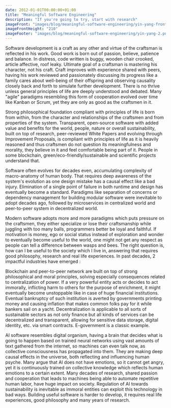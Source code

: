```yaml
---
date: 2012-01-01T00:00:00+01:00
title: "Meaningful Software Engineering"
description: "If you're going to try, start with research"
imageFront: "images/blog/meaningful-software-engineering/yin-yang-front.png"
imageFrontHeight: "210"
imageFooter: "images/blog/meaningful-software-engineering/yin-yang-2.png"
---
```


Software development is a craft as any other and virtue of the craftsman is reflected in his work.
Good work is born out of passion, believe, patience and balance. In distress, code written is buggy, wooden chair crooked,
article affective, roof leaky. Ultimate goal of a craftsman is mastering his character, not his craft. Craft improves with
experience shared with peers, having his work reviewed and passionately discussing its progress like a family cares about
well-being of their offspring and observing causality closely back and forth to simulate further development. There is no
thrive unless general principles of life are deeply understood and debated. Many "agile" paradigms resembling this form of
cooperation evolved over time like Kanban or Scrum, yet they are only as good as the craftsmen in it.

Strong philosophical foundation compliant with principles of life is born from within, from the character and
relationships of the craftsmen and from properties of the system. Transparent, open-source software with added value
and benefits for the world, people, nature or overall sustainability, built on top of research, peer-reviewed White
Papers and evolving through Improvement Proposals, is compliant with principles of life as it is heavily reasoned and
thus craftsmen do not question its meaningfulness and morality, they believe in it and feel comfortable being part of it.
People in some blockchain, green/eco-friendly/sustainable and scientific projects understand that.

Software often evolves for decades even, accumulating complexity of macro-anatomy of human body.
That requires deep awareness of the system's evolution as one design mistake has a causal effect like a bad injury.
Elimination of a single point of failure in both runtime and design has eventually become a standard.
Paradigms like separation of concerns or dependency management for building modular software were inevitable
to adopt decades ago, followed by microservices in centralized world and peer-to-peer system in decentralized world.

Modern software adopts more and more paradigms which puts pressure on the craftsmen, they either specialize
or lose their craftsmanship while juggling with too many balls, programmers better be loyal and faithful.
If motivation is money, ego or social status instead of exploration and wonder to eventually become useful to the world,
one might not get any respect as people can tell a difference between wasps and bees. The right question is, how can I be
useful to the society which I live in, answering that requires good philosophy, research and real life experiences.
In past decades, 2 impactful industries have emerged : 

Blockchain and peer-to-peer network are built on top of strong philosophical and moral principles, solving especially
consequences related to centralization of power. If a very powerful entity acts or decides to act immorally, inflicting
harm to others for the purpose of enrichment, it might eventually become unstoppable like in case of huge financial
institutions. Eventual bankruptcy of such institution is averted by governments printing money and causing inflation
that makes common folks pay for it while bankers sail on a yacht. Decentralization is applicable to all sorts of 
sustainable sectors as not only finance but all kinds of services can be decentralized and transparent, allowing for
sensitive data storage, digital identity, etc. via smart contracts. E-government is a classic example.

AI software resembles digital organism, having a brain that decides what is going to happen based on trained
neural networks using vast amounts of text gathered from the internet, so machines can even talk now, as collective
consciousness has propagated into them. They are making deep causal effects in the universe, both reflecting and 
influencing human psyche. Many argue that AI does not have emotions, so it cannot get angry, yet it is continuously
trained on collective knowledge which reflects human emotions to a certain extent. Many decades of research, shared
passion and cooperation that leads to machines being able to automate repetitive human labor, have huge impact on society.
Regulation of AI towards sustainability is inevitable as immoral entities can exploit this technology in bad ways.
Building useful software is harder to develop, it requires real life experiences, good philosophy and many years of research.

